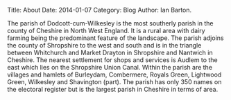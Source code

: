 Title: About
Date: 2014-01-07
Category: Blog
Author: Ian Barton.

The parish of Dodcott-cum-Wilkesley is the most southerly parish in
the county of Cheshire in North West England. It is a rural area with
dairy farming being the predominant feature of the landscape. The
parish adjoins the county of Shropshire to the west and south and is
in the triangle between Whitchurch and Market Drayton in Shropshire
and Nantwich in Cheshire. The nearest settlement for shops and
services is Audlem to the east which lies on the Shropshire Union
Canal. Within the parish are the villages and hamlets of Burleydam,
Combermere, Royals Green, Lightwood Green, Wilkesley and Shavington
(part). The parish has only 350 names on the electoral register but is
the largest parish in Cheshire in terms of area.
